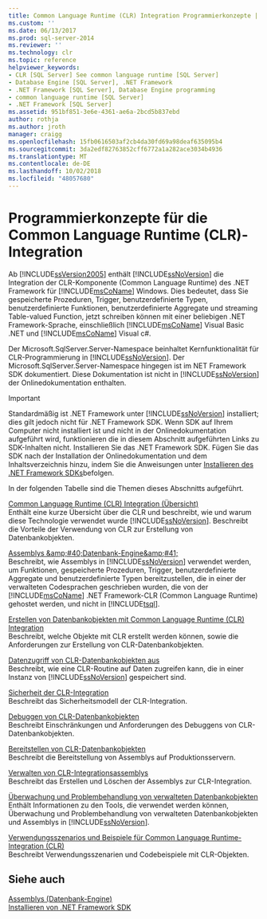 ```yaml
---
title: Common Language Runtime (CLR) Integration Programmierkonzepte | Microsoft-Dokumentation
ms.custom: ''
ms.date: 06/13/2017
ms.prod: sql-server-2014
ms.reviewer: ''
ms.technology: clr
ms.topic: reference
helpviewer_keywords:
- CLR [SQL Server] See common language runtime [SQL Server]
- Database Engine [SQL Server], .NET Framework
- .NET Framework [SQL Server], Database Engine programming
- common language runtime [SQL Server]
- .NET Framework [SQL Server]
ms.assetid: 951bf851-3e6e-4361-ae6a-2bcd5b837ebd
author: rothja
ms.author: jroth
manager: craigg
ms.openlocfilehash: 15fb0616503af2cb4da30fd69a98deaf635095b4
ms.sourcegitcommit: 3da2edf82763852cff6772a1a282ace3034b4936
ms.translationtype: MT
ms.contentlocale: de-DE
ms.lasthandoff: 10/02/2018
ms.locfileid: "48057680"
---
```

# <a name="common-language-runtime-clr-integration-programming-concepts"></a>Programmierkonzepte für die Common Language Runtime (CLR)-Integration
  Ab [!INCLUDE[ssVersion2005](../../../includes/ssversion2005-md.md)] enthält [!INCLUDE[ssNoVersion](../../../includes/ssnoversion-md.md)] die Integration der CLR-Komponente (Common Language Runtime) des .NET Framework für [!INCLUDE[msCoName](../../../includes/msconame-md.md)] Windows. Dies bedeutet, dass Sie gespeicherte Prozeduren, Trigger, benutzerdefinierte Typen, benutzerdefinierte Funktionen, benutzerdefinierte Aggregate und streaming Table-valued Function, jetzt schreiben können mit einer beliebigen .NET Framework-Sprache, einschließlich [!INCLUDE[msCoName](../../../includes/msconame-md.md)] Visual Basic .NET und [!INCLUDE[msCoName](../../../includes/msconame-md.md)] Visual c#.  
  
 Der Microsoft.SqlServer.Server-Namespace beinhaltet Kernfunktionalität für CLR-Programmierung in [!INCLUDE[ssNoVersion](../../../includes/ssnoversion-md.md)]. Der Microsoft.SqlServer.Server-Namespace hingegen ist im NET Framework SDK dokumentiert. Diese Dokumentation ist nicht in [!INCLUDE[ssNoVersion](../../../includes/ssnoversion-md.md)] der Onlinedokumentation enthalten.  
  
> [!IMPORTANT]  
>  Standardmäßig ist .NET Framework unter [!INCLUDE[ssNoVersion](../../../includes/ssnoversion-md.md)] installiert; dies gilt jedoch nicht für .NET Framework SDK. Wenn SDK auf Ihrem Computer nicht installiert ist und nicht in der Onlinedokumentation aufgeführt wird, funktionieren die in diesem Abschnitt aufgeführten Links zu SDK-Inhalten nicht. Installieren Sie das .NET Framework SDK. Fügen Sie das SDK nach der Installation der Onlinedokumentation und dem Inhaltsverzeichnis hinzu, indem Sie die Anweisungen unter [Installieren des .NET Framework SDKs](http://technet.microsoft.com/library/bb686823\(v=SQL.105\).aspx)befolgen.  
  
 In der folgenden Tabelle sind die Themen dieses Abschnitts aufgeführt.  
  
 [Common Language Runtime &#40;CLR&#41; Integration (Übersicht)](common-language-runtime-integration-overview.md)  
 Enthält eine kurze Übersicht über die CLR und beschreibt, wie und warum diese Technologie verwendet wurde [!INCLUDE[ssNoVersion](../../../includes/ssnoversion-md.md)]. Beschreibt die Vorteile der Verwendung von CLR zur Erstellung von Datenbankobjekten.  
  
 [Assemblys &amp;amp;#40;Datenbank-Engine&amp;amp;#41;](assemblies-database-engine.md)  
 Beschreibt, wie Assemblys in [!INCLUDE[ssNoVersion](../../../includes/ssnoversion-md.md)] verwendet werden, um Funktionen, gespeicherte Prozeduren, Trigger, benutzerdefinierte Aggregate und benutzerdefinierte Typen bereitzustellen, die in einer der verwalteten Codesprachen geschrieben wurden, die von der [!INCLUDE[msCoName](../../../includes/msconame-md.md)] .NET Framework-CLR (Common Language Runtime) gehostet werden, und nicht in [!INCLUDE[tsql](../../../includes/tsql-md.md)].  
  
 [Erstellen von Datenbankobjekten mit Common Language Runtime &#40;CLR&#41; Integration](database-objects/building-database-objects-with-common-language-runtime-clr-integration.md)  
 Beschreibt, welche Objekte mit CLR erstellt werden können, sowie die Anforderungen zur Erstellung von CLR-Datenbankobjekten.  
  
 [Datenzugriff von CLR-Datenbankobjekten aus](data-access/data-access-from-clr-database-objects.md)  
 Beschreibt, wie eine CLR-Routine auf Daten zugreifen kann, die in einer Instanz von [!INCLUDE[ssNoVersion](../../../includes/ssnoversion-md.md)] gespeichert sind.  
  
 [Sicherheit der CLR-Integration](security/clr-integration-security.md)  
 Beschreibt das Sicherheitsmodell der CLR-Integration.  
  
 [Debuggen von CLR-Datenbankobjekten](debugging-clr-database-objects.md)  
 Beschreibt Einschränkungen und Anforderungen des Debuggens von CLR-Datenbankobjekten.  
  
 [Bereitstellen von CLR-Datenbankobjekten](deploying-clr-database-objects.md)  
 Beschreibt die Bereitstellung von Assemblys auf Produktionsservern.  
  
 [Verwalten von CLR-Integrationsassemblys](assemblies/managing-clr-integration-assemblies.md)  
 Beschreibt das Erstellen und Löschen der Assemblys zur CLR-Integration.  
  
 [Überwachung und Problembehandlung von verwalteten Datenbankobjekten](monitoring-and-troubleshooting-managed-database-objects.md)  
 Enthält Informationen zu den Tools, die verwendet werden können, Überwachung und Problembehandlung von verwalteten Datenbankobjekten und Assemblys in [!INCLUDE[ssNoVersion](../../../includes/ssnoversion-md.md)].  
  
 [Verwendungsszenarios und Beispiele für Common Language Runtime-Integration &#40;CLR&#41;](../../database-engine/dev-guide/usage-scenarios-and-examples-for-common-language-runtime-clr-integration.md)  
 Beschreibt Verwendungsszenarien und Codebeispiele mit CLR-Objekten.  
  
## <a name="see-also"></a>Siehe auch  
 [Assemblys &#40;Datenbank-Engine&#41;](assemblies-database-engine.md)   
 [Installieren von .NET Framework SDK](http://technet.microsoft.com/library/bb686823\(v=SQL.105\).aspx)  
  
  

